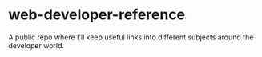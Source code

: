 # web-developer-reference
A public repo where I'll keep useful links into different subjects around the developer world.
